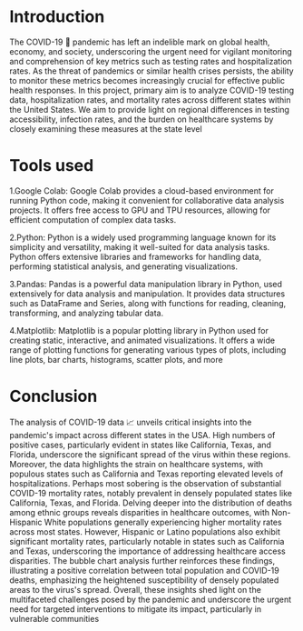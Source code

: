 # Introduction
The COVID-19 🦠 pandemic has left an indelible mark on global health, economy, and society, underscoring the urgent need for vigilant monitoring and comprehension of key metrics such as testing rates and hospitalization rates. As the threat of pandemics or similar health crises persists, the ability to monitor these metrics becomes increasingly crucial for effective public health responses.
In this project, primary aim is to analyze COVID-19 testing data, hospitalization rates, and mortality rates across different states within the United States. We aim to provide light on regional differences in testing accessibility, infection rates, and the burden on healthcare systems by closely examining these measures at the state level
# Tools used
1.Google Colab: Google Colab provides a cloud-based environment for running Python code, making it convenient for collaborative data analysis projects. It offers free access to GPU and TPU resources, allowing for efficient computation of complex data tasks.

2.Python: Python is a widely used programming language known for its simplicity and versatility, making it well-suited for data analysis tasks. Python offers extensive libraries and frameworks for handling data, performing statistical analysis, and generating visualizations.

3.Pandas: Pandas is a powerful data manipulation library in Python, used extensively for data analysis and manipulation. It provides data structures such as DataFrame and Series, along with functions for reading, cleaning, transforming, and analyzing tabular data.

4.Matplotlib: Matplotlib is a popular plotting library in Python used for creating static, interactive, and animated visualizations. It offers a wide range of plotting functions for generating various types of plots, including line plots, bar charts, histograms, scatter plots, and more
# Conclusion
The analysis of COVID-19 data 📈 unveils critical insights into the pandemic's impact across different states in the USA. High numbers of positive cases, particularly evident in states like California, Texas, and Florida, underscore the significant spread of the virus within these regions. Moreover, the data highlights the strain on healthcare systems, with populous states such as California and Texas reporting elevated levels of hospitalizations. Perhaps most sobering is the observation of substantial COVID-19 mortality rates, notably prevalent in densely populated states like California, Texas, and Florida. Delving deeper into the distribution of deaths among ethnic groups reveals disparities in healthcare outcomes, with Non-Hispanic White populations generally experiencing higher mortality rates across most states. However, Hispanic or Latino populations also exhibit significant mortality rates, particularly notable in states such as California and Texas, underscoring the importance of addressing healthcare access disparities. The bubble chart analysis further reinforces these findings, illustrating a positive correlation between total population and COVID-19 deaths, emphasizing the heightened susceptibility of densely populated areas to the virus's spread. Overall, these insights shed light on the multifaceted challenges posed by the pandemic and underscore the urgent need for targeted interventions to mitigate its impact, particularly in vulnerable communities
